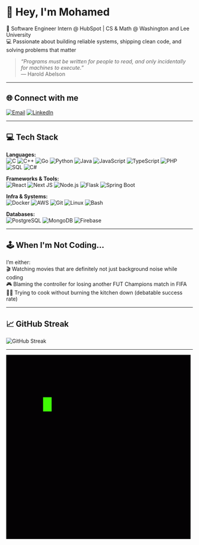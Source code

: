 # 👋 Hey, I'm Mohamed

📍 Software Engineer Intern @ HubSpot | CS & Math @ Washington and Lee University  
💻 Passionate about building reliable systems, shipping clean code, and solving problems that matter

> _“Programs must be written for people to read, and only incidentally for machines to execute.”_  
> — Harold Abelson

---

## 🌐 Connect with me

[![Email](https://img.shields.io/badge/Email-D14836?style=flat-square&logo=gmail&logoColor=white)](mailto:msoliman@mail.wlu.edu)
[![LinkedIn](https://img.shields.io/badge/LinkedIn-%230077B5.svg?style=flat-square&logo=linkedin&logoColor=white)](https://linkedin.com/in/mohamedesoliman)

---

## 💻 Tech Stack

**Languages:**  
![C](https://img.shields.io/badge/C-%2300599C.svg?style=flat-square&logo=c&logoColor=white) ![C++](https://img.shields.io/badge/C++-%2300599C.svg?style=flat-square&logo=c%2B%2B&logoColor=white) ![Go](https://img.shields.io/badge/Go-%2300ADD8.svg?style=flat-square&logo=go&logoColor=white) ![Python](https://img.shields.io/badge/Python-3670A0?style=flat-square&logo=python&logoColor=ffdd54) ![Java](https://img.shields.io/badge/Java-%23ED8B00.svg?style=flat-square&logo=java&logoColor=white) ![JavaScript](https://img.shields.io/badge/JavaScript-%23323330.svg?style=flat-square&logo=javascript&logoColor=%23F7DF1E) ![TypeScript](https://img.shields.io/badge/TypeScript-%23007ACC.svg?style=flat-square&logo=typescript&logoColor=white) ![PHP](https://img.shields.io/badge/PHP-%23777BB4.svg?style=flat-square&logo=php&logoColor=white) ![SQL](https://img.shields.io/badge/SQL-%2300f.svg?style=flat-square&logo=sqlite&logoColor=white) ![C#](https://img.shields.io/badge/C%23-512BD4.svg?style=flat-square&logo=csharp&logoColor=white)

**Frameworks & Tools:**  
![React](https://img.shields.io/badge/React-%2320232a.svg?style=flat-square&logo=react&logoColor=%2361DAFB) ![Next JS](https://img.shields.io/badge/Next-black?style=flat-square&logo=next.js&logoColor=white) ![Node.js](https://img.shields.io/badge/Node.js-339933?style=flat-square&logo=nodedotjs&logoColor=white) ![Flask](https://img.shields.io/badge/Flask-%23000.svg?style=flat-square&logo=flask&logoColor=white) ![Spring Boot](https://img.shields.io/badge/Spring%20Boot-6DB33F?style=flat-square&logo=spring-boot&logoColor=white)

**Infra & Systems:**  
![Docker](https://img.shields.io/badge/Docker-%230db7ed.svg?style=flat-square&logo=docker&logoColor=white) ![AWS](https://img.shields.io/badge/AWS-%23FF9900.svg?style=flat-square&logo=amazon-aws&logoColor=white) ![Git](https://img.shields.io/badge/Git-%23F05033.svg?style=flat-square&logo=git&logoColor=white) ![Linux](https://img.shields.io/badge/Linux-FCC624?style=flat-square&logo=linux&logoColor=black) ![Bash](https://img.shields.io/badge/Bash-%23121011.svg?style=flat-square&logo=gnu-bash&logoColor=white)

**Databases:**  
![PostgreSQL](https://img.shields.io/badge/PostgreSQL-%23316192.svg?style=flat-square&logo=postgresql&logoColor=white) ![MongoDB](https://img.shields.io/badge/MongoDB-%234ea94b.svg?style=flat-square&logo=mongodb&logoColor=white) ![Firebase](https://img.shields.io/badge/Firebase-%23039BE5.svg?style=flat-square&logo=firebase)

---

## 🕹️ When I'm Not Coding...

I’m either:  
🎬 Watching movies that are definitely not just background noise while coding  
🎮 Blaming the controller for losing another FUT Champions match in FIFA  
🧑‍🍳 Trying to cook without burning the kitchen down (debatable success rate)

---

## 📈 GitHub Streak

![GitHub Streak](https://github-readme-streak-stats.herokuapp.com?user=mohamed-esoliman&theme=tokyonight&hide_border=false)

---

![Coding GIF](assets/code.gif)
